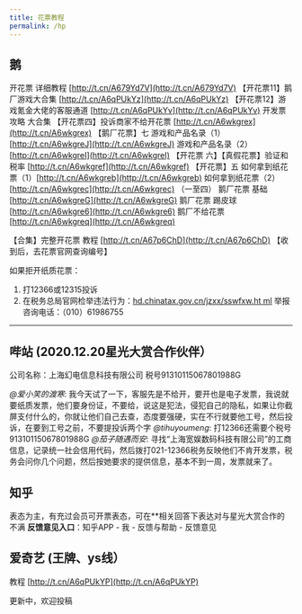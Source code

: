 ```yaml
---
title: 花票教程
permalink: /hp
---
```


## 鹅

开花票 详细教程 [http://t.cn/A679Yd7V](http://t.cn/A679Yd7V)
【开花票11】鹅厂游戏大合集 [http://t.cn/A6qPUkYz](http://t.cn/A6qPUkYz)
【开花票12】游戏氪金大佬的客服通道 [http://t.cn/A6qPUkYv](http://t.cn/A6qPUkYv)
开发票 攻略 大合集
【开花票四】投诉商家不给开花票  [http://t.cn/A6wkgrex](http://t.cn/A6wkgrex)
【鹅厂花票】七
游戏和产品名录（1）[http://t.cn/A6wkgreJ](http://t.cn/A6wkgreJ)
游戏和产品名录（2）[http://t.cn/A6wkgreI](http://t.cn/A6wkgreI)
【开花票 六】【真假花票】验证和税率 [http://t.cn/A6wkgref](http://t.cn/A6wkgref)
【开花票】五
如何拿到纸花票（1）[http://t.cn/A6wkgreb](http://t.cn/A6wkgreb)
如何拿到纸花票（2）[http://t.cn/A6wkgrec](http://t.cn/A6wkgrec)
（一至四）
鹅厂花票 基础 [http://t.cn/A6wkgreG](http://t.cn/A6wkgreG)
鹅厂花票 踢皮球 [http://t.cn/A6wkgre6](http://t.cn/A6wkgre6)
鹅厂不给花票 [http://t.cn/A6wkgreq](http://t.cn/A6wkgreq)

【合集】完整开花票 教程 [http://t.cn/A67p6ChD](http://t.cn/A67p6ChD)
【收到后，去花票官网查询编号】

如果拒开纸质花票：

1. 打12366或12315投诉
2. 在税务总局官网检举违法行为：[hd.chinatax.gov.cn/jzxx/sswfxw.ht
ml](http://hd.chinatax.gov.cn/jzxx/sswfxw.html)
举报咨询电话：（010）61986755

---

## 哔站 (2020.12.20星光大赏合作伙伴）

公司名称：上海幻电信息科技有限公司
税号91310115067801988G

*@爱小笑的渡寒*: 我今天试了一下，客服先是不给开，要开也是电子发票，我说就要纸质发票，他们要身份证，不要给，说这是犯法，侵犯自己的隐私，如果让你截屏支付什么的，你就让他们自己去查，态度要强硬，实在不行就要他工号，然后投诉，在要到工号之前，不要提投诉两个字
*@tihuyoumeng*: 打12366还需要个税号91310115067801988G
*@茄子随遇而安*: 寻找“上海宽娱数码科技有限公司”的工商信息，记录统一社会信用代码，然后拨打021-12366税务反映他们不肯开发票，税务会问你几个问题，然后按她要求的提供信息，基本不到一周，发票就来了。

## 知乎

表态为主，有充过会员可开票表态，可在\*\*相关回答下表达对与星光大赏合作的不满
**反馈意见入口**：知乎APP - 我 - 反馈与帮助 - 反馈意见


## 爱奇艺 (王牌、ys线）

教程 [http://t.cn/A6qPUkYP](http://t.cn/A6qPUkYP)


更新中，欢迎投稿
